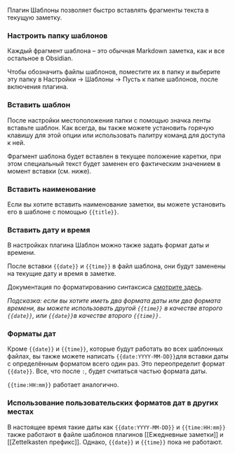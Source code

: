 Плагин Шаблоны позволяет быстро вставлять фрагменты текста в текущую заметку.

### Настроить папку шаблонов

Каждый фрагмент шаблона – это обычная Markdown заметка, как и все остальное в Obsidian.

Чтобы обозначить файлы шаблонов, поместите их в папку и выберите эту папку в Настройки -> Шаблоны -> Пусть к папке шаблонов, после включения плагина.

### Вставить шаблон

После настройки местоположения папки с помощью значка ленты вставьте шаблон. Как всегда, вы также можете установить горячую клавишу для этой опции или использовать палитру команд для доступа к ней.

Фрагмент шаблона будет вставлен в текущее положение каретки, при этом специальный текст будет заменен его фактическим значением в момент вставки (см. ниже).

### Вставить наименование

Если вы хотите вставить наименование заметки, вы можете установить его в шаблоне с помощью `{{title}}`.

### Вставить дату и время

В настройках плагина Шаблон можно также задать формат даты и времени.

После вставки `{{date}}` и `{{time}}` в файл шаблона, они будут заменены на текущие дату и время в заметке.

Документация по форматированию синтаксиса [смотрите здесь](https://momentjs.com/docs/#/displaying/format/).

_Подсказка: если вы хотите иметь два формата даты или два формата времени, вы можете использовать другой `{{time}}` в качестве второго `{{date}}`, или `{{date}}`в качестве второго `{{time}}.`_

### Форматы дат

Кроме `{{date}}` и `{{time}}`, которые будут работать во всех шаблонных файлах, вы также можете написать `{{date:YYYY-MM-DD}}`для вставки даты с определённым форматом всего один раз. Это переопределит формат `{{date}}`. Все, что после `:`, будет считаться частью формата даты.

`{{time:HH:mm}}` работает аналогично.

### Использование пользовательских форматов дат в других местах

В настоящее время такие даты как `{{date:YYYY-MM-DD}}` и `{{time:HH:mm}}` также работают в файле шаблонов плагинов [[Ежедневные заметки]] и [[Zettelkasten префикс]]. Однако, `{{date}}` и `{{time}}` пока не работают.